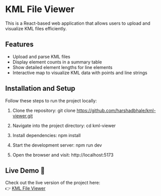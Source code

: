 # KML File Viewer

This is a React-based web application that allows users to upload and visualize KML files efficiently.

## Features
- Upload and parse KML files
- Display element counts in a summary table
- Show detailed element lengths for line elements
- Interactive map to visualize KML data with points and line strings

## Installation and Setup
Follow these steps to run the project locally:

1. Clone the repository:
   git clone https://github.com/harshadbhale/kml-viewer.git

2. Navigate into the project directory:
   cd kml-viewer

3. Install dependencies:
   npm install

4. Start the development server:
   npm run dev

5. Open the browser and visit:
   http://localhost:5173


## Live Demo 🚀
Check out the live version of the project here:  
👉 [KML File Viewer](https://kml-viewer-three.vercel.app)



